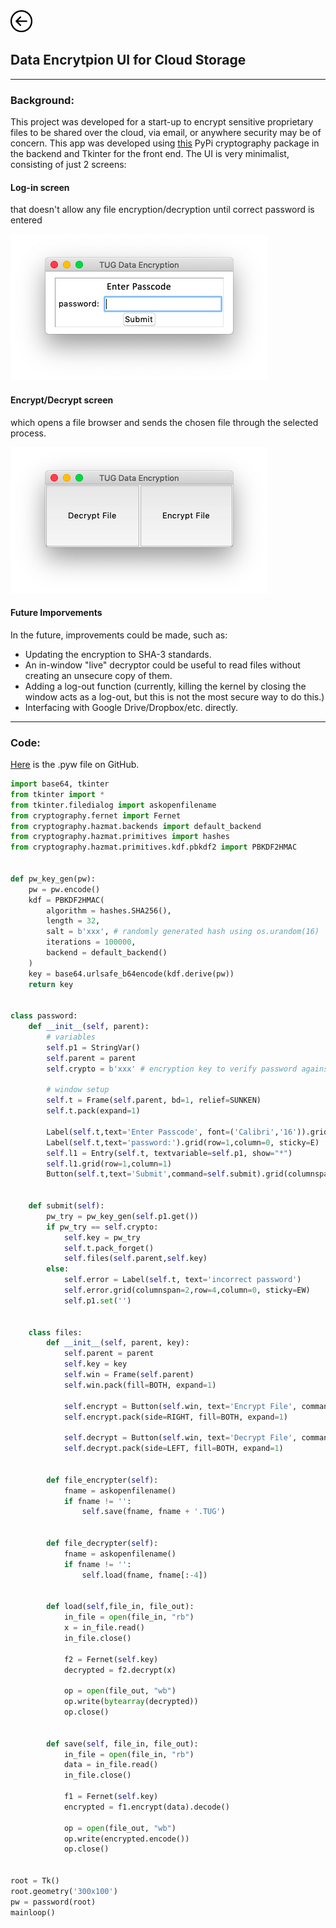 <a href="index">
<img src="images/back.png" alt="Back" height="35" width="35">
</a>

## Data Encrytpion UI for Cloud Storage

---
### Background:
This project was developed for a start-up to encrypt sensitive proprietary files to be shared over the cloud, via email, or anywhere security may be of concern. This app was developed using [this](https://pypi.org/project/cryptography/) PyPi cryptography package in the backend and Tkinter for the front end. The UI is very minimalist, consisting of just 2 screens: 
#### Log-in screen 
that doesn't allow any file encryption/decryption until correct password is entered

<img src="images/encrypter1.png"/>

#### Encrypt/Decrypt screen
which opens a file browser and sends the chosen file through the selected process.

<img src="images/encrypter2.png"/>

#### Future Imporvements
In the future, improvements could be made, such as:
* Updating the encryption to SHA-3 standards.
* An in-window "live" decryptor could be useful to read files without creating an unsecure copy of them. 
* Adding a log-out function (currently, killing the kernel by closing the window acts as a log-out, but this is not the most secure way to do this.)
* Interfacing with Google Drive/Dropbox/etc. directly.

---

### Code:

[Here](https://github.com/jsmillie7/TUG_Encryptor/blob/master/TUG_Encryption.pyw) is the .pyw file on GitHub.

```python
import base64, tkinter
from tkinter import *
from tkinter.filedialog import askopenfilename
from cryptography.fernet import Fernet
from cryptography.hazmat.backends import default_backend
from cryptography.hazmat.primitives import hashes
from cryptography.hazmat.primitives.kdf.pbkdf2 import PBKDF2HMAC


def pw_key_gen(pw):
    pw = pw.encode()
    kdf = PBKDF2HMAC(
        algorithm = hashes.SHA256(),
        length = 32,
        salt = b'xxx', # randomly generated hash using os.urandom(16)
        iterations = 100000,
        backend = default_backend()
    )
    key = base64.urlsafe_b64encode(kdf.derive(pw))
    return key


class password:
    def __init__(self, parent):
        # variables
        self.p1 = StringVar()
        self.parent = parent
        self.crypto = b'xxx' # encryption key to verify password against
        
        # window setup
        self.t = Frame(self.parent, bd=1, relief=SUNKEN)
        self.t.pack(expand=1)
        
        Label(self.t,text='Enter Passcode', font=('Calibri','16')).grid(columnspan=2,row=0,column=0)
        Label(self.t,text='password:').grid(row=1,column=0, sticky=E)
        self.l1 = Entry(self.t, textvariable=self.p1, show="*")
        self.l1.grid(row=1,column=1)
        Button(self.t,text='Submit',command=self.submit).grid(columnspan=2,row=3,column=0)#, sticky=EW)
        
        
    def submit(self):
        pw_try = pw_key_gen(self.p1.get())
        if pw_try == self.crypto:
            self.key = pw_try
            self.t.pack_forget()
            self.files(self.parent,self.key)
        else:
            self.error = Label(self.t, text='incorrect password')
            self.error.grid(columnspan=2,row=4,column=0, sticky=EW)
            self.p1.set('')
    
    
    class files:
        def __init__(self, parent, key):
            self.parent = parent
            self.key = key
            self.win = Frame(self.parent)
            self.win.pack(fill=BOTH, expand=1)
            
            self.encrypt = Button(self.win, text='Encrypt File', command=self.file_encrypter)
            self.encrypt.pack(side=RIGHT, fill=BOTH, expand=1)
            
            self.decrypt = Button(self.win, text='Decrypt File', command=self.file_decrypter)
            self.decrypt.pack(side=LEFT, fill=BOTH, expand=1)
            
            
        def file_encrypter(self):
            fname = askopenfilename()
            if fname != '':
                self.save(fname, fname + '.TUG')


        def file_decrypter(self):
            fname = askopenfilename()
            if fname != '':
                self.load(fname, fname[:-4])
                
                
        def load(self,file_in, file_out):
            in_file = open(file_in, "rb")
            x = in_file.read()
            in_file.close()

            f2 = Fernet(self.key)
            decrypted = f2.decrypt(x)

            op = open(file_out, "wb")
            op.write(bytearray(decrypted))
            op.close()
            
            
        def save(self, file_in, file_out):
            in_file = open(file_in, "rb")
            data = in_file.read()
            in_file.close()

            f1 = Fernet(self.key)
            encrypted = f1.encrypt(data).decode()

            op = open(file_out, "wb")
            op.write(encrypted.encode())
            op.close()
             
             
root = Tk()
root.geometry('300x100')
pw = password(root)
mainloop()
```
